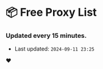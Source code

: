 # :package: Free Proxy List
### Updated every 15 minutes.

- Last updated: `2024-09-11 23:25`

:heart:
